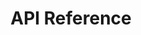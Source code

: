 ---
title: API Reference

language_tabs:
  - shell: cURL

toc_footers:
  - <a href='https://app.sellf.io/signup'>Sign Up for an API Key</a>

includes:
  - introduction
  - authentication
  - requests
  - rates
  - errors
  - users
  - people
  - companies
  - deals
  - pipelines
  - stages
  - sources
  - loss_reasons
  - products
  - appointments
  - appointment_people
  - appointment_companies
  - appointment_users
  - notes

search: true
---